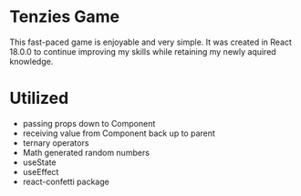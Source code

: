 # Tenzies Game

This fast-paced game is enjoyable and very simple.  It was created in React 18.0.0 to continue improving my skills while retaining my newly aquired knowledge.  

# Utilized 
- passing props down to Component
- receiving value from Component back up to parent
- ternary operators
- Math generated random numbers
- useState
- useEffect
- react-confetti package
